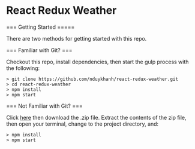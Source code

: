 # React Redux Weather

=== Getting Started =====

There are two methods for getting started with this repo.

=== Familiar with Git? ===

Checkout this repo, install dependencies, then start the gulp process with the following:

```
> git clone https://github.com/nduykhanh/react-redux-weather.git
> cd react-redux-weather
> npm install
> npm start
```

=== Not Familiar with Git? ===

Click [here](https://github.com/nduykhanh/react-redux-weather/releases) then download the .zip file.  Extract the contents of the zip file, then open your terminal, change to the project directory, and:

```
> npm install
> npm start
```
